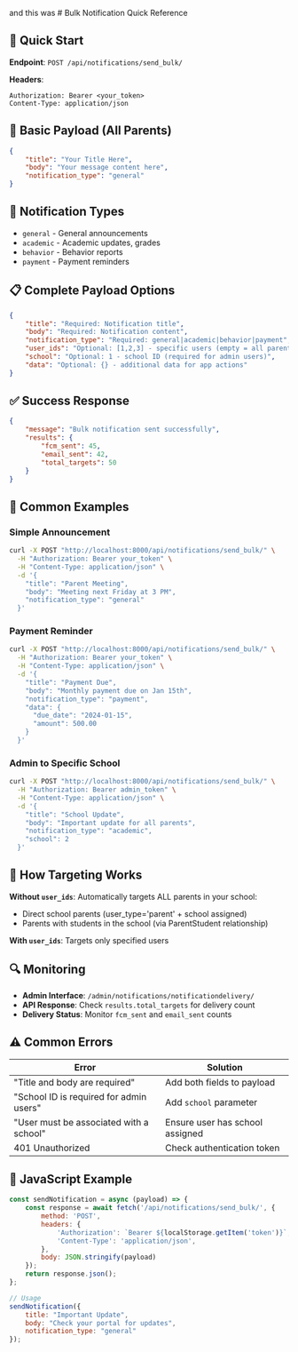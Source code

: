 and this was # Bulk Notification Quick Reference

## 🚀 Quick Start

**Endpoint**: `POST /api/notifications/send_bulk/`

**Headers**: 
```
Authorization: Bearer <your_token>
Content-Type: application/json
```

## 📝 Basic Payload (All Parents)

```json
{
    "title": "Your Title Here",
    "body": "Your message content here",
    "notification_type": "general"
}
```

## 🎯 Notification Types

- `general` - General announcements
- `academic` - Academic updates, grades
- `behavior` - Behavior reports
- `payment` - Payment reminders

## 📋 Complete Payload Options

```json
{
    "title": "Required: Notification title",
    "body": "Required: Notification content",
    "notification_type": "Required: general|academic|behavior|payment",
    "user_ids": "Optional: [1,2,3] - specific users (empty = all parents)",
    "school": "Optional: 1 - school ID (required for admin users)",
    "data": "Optional: {} - additional data for app actions"
}
```

## ✅ Success Response

```json
{
    "message": "Bulk notification sent successfully",
    "results": {
        "fcm_sent": 45,
        "email_sent": 42,
        "total_targets": 50
    }
}
```

## 🔧 Common Examples

### Simple Announcement
```bash
curl -X POST "http://localhost:8000/api/notifications/send_bulk/" \
  -H "Authorization: Bearer your_token" \
  -H "Content-Type: application/json" \
  -d '{
    "title": "Parent Meeting",
    "body": "Meeting next Friday at 3 PM",
    "notification_type": "general"
  }'
```

### Payment Reminder
```bash
curl -X POST "http://localhost:8000/api/notifications/send_bulk/" \
  -H "Authorization: Bearer your_token" \
  -H "Content-Type: application/json" \
  -d '{
    "title": "Payment Due",
    "body": "Monthly payment due on Jan 15th",
    "notification_type": "payment",
    "data": {
      "due_date": "2024-01-15",
      "amount": 500.00
    }
  }'
```

### Admin to Specific School
```bash
curl -X POST "http://localhost:8000/api/notifications/send_bulk/" \
  -H "Authorization: Bearer admin_token" \
  -H "Content-Type: application/json" \
  -d '{
    "title": "School Update",
    "body": "Important update for all parents",
    "notification_type": "academic",
    "school": 2
  }'
```

## 🎯 How Targeting Works

**Without `user_ids`**: Automatically targets ALL parents in your school:
- Direct school parents (user_type='parent' + school assigned)
- Parents with students in the school (via ParentStudent relationship)

**With `user_ids`**: Targets only specified users

## 🔍 Monitoring

- **Admin Interface**: `/admin/notifications/notificationdelivery/`
- **API Response**: Check `results.total_targets` for delivery count
- **Delivery Status**: Monitor `fcm_sent` and `email_sent` counts

## ⚠️ Common Errors

| Error | Solution |
|-------|----------|
| "Title and body are required" | Add both fields to payload |
| "School ID is required for admin users" | Add `school` parameter |
| "User must be associated with a school" | Ensure user has school assigned |
| 401 Unauthorized | Check authentication token |

## 🚀 JavaScript Example

```javascript
const sendNotification = async (payload) => {
    const response = await fetch('/api/notifications/send_bulk/', {
        method: 'POST',
        headers: {
            'Authorization': `Bearer ${localStorage.getItem('token')}`,
            'Content-Type': 'application/json',
        },
        body: JSON.stringify(payload)
    });
    return response.json();
};

// Usage
sendNotification({
    title: "Important Update",
    body: "Check your portal for updates",
    notification_type: "general"
});
```

